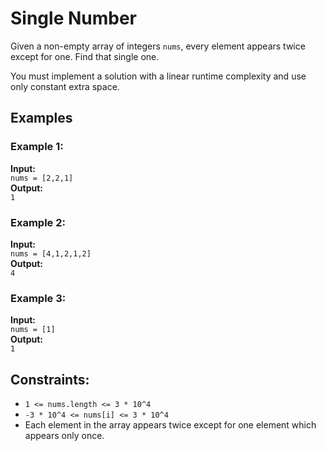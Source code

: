 # Single Number

Given a non-empty array of integers `nums`, every element appears twice except for one. Find that single one.

You must implement a solution with a linear runtime complexity and use only constant extra space.

## Examples

### Example 1:
**Input:**  
`nums = [2,2,1]`  
**Output:**  
`1`

### Example 2:
**Input:**  
`nums = [4,1,2,1,2]`  
**Output:**  
`4`

### Example 3:
**Input:**  
`nums = [1]`  
**Output:**  
`1`

## Constraints:
- `1 <= nums.length <= 3 * 10^4`
- `-3 * 10^4 <= nums[i] <= 3 * 10^4`
- Each element in the array appears twice except for one element which appears only once.
